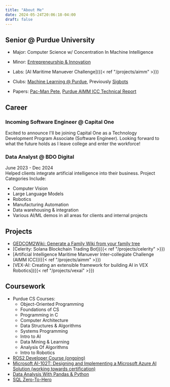 ```yaml
---
title: "About Me"
date: 2024-05-24T20:06:18-04:00
draft: false
---
```

## Senior @ Purdue University  

  - Major: Computer Science w/ Concentration In Machine Intelligence  

  - Minor: [Entrepreneurship & Innovation](https://www.purdue.edu/entr/)  
  
  - Labs: [AI Maritime Manuever Challenge]({{< ref "/projects/aimm" >}}) 

  - Clubs: [Machine Learning @ Purdue](https://ml-purdue.github.io/), Previously [Sigbots](https://purduesigbots.com/)  

  - Papers: [Pac-Man Pete](https://arxiv.org/pdf/2211.14385), [Purdue AIMM ICC Technical Report](https://docs.google.com/document/d/e2PACX-1vTYsToDpUohFNKVdY4i7hteEkqEoGSFKjM2ApVTrtP4zEd6Y9sWk9BbXpVzlFmIGOf4SvqyG4mYLFIM/pub)

<!--more-->

## Career  
### Incoming Software Engineer @ Capital One
Excited to announce I'll be joining Capital One as a Technology Development Program Associate (Software Engineer). Looking forward to what the future holds as I leave college and enter the workforce!

### Data Analyst @ BDO Digital  
June 2023 - Dec 2024  
Helped clients integrate artificial intelligence into their business.
Project Categories Include:  
- Computer Vision
- Large Language Models
- Robotics
- Manufacturing Automation
- Data warehousing & integration
- Various AI/ML demos in all areas for clients and internal projects

## Projects
- [GEDCOM2Wiki: Generate a Family Wiki from your family tree](/projects/gedcom2wiki)
- [Celerity: Solana Blockchain Trading Bot]({{< ref "/projects/celerity" >}}) 
- [Artificial Intelligence Maritime Manuever Inter-collegiate Challenge (AIMM ICC)]({{< ref "/projects/aimm" >}}) 
- [VEX-AI: Creating an extensible framework for building AI in VEX Robotics]({{< ref "/projects/vexai" >}}) 

## Coursework
- Purdue CS Courses: 
    - Object-Oriented Programming
    - Foundations of CS
    - Programming in C
    - Computer Architecture
    - Data Structures & Algorithms
    - Systems Programming
    - Intro to AI
    - Data Mining & Learning 
    - Analysis Of Algorithms
    - Intro to Robotics
- [ROS2 Developer Course (ongoing)](https://www.udemy.com/course/ros2-robotics-developer-course-using-ros2-in-python/)
- [Microsoft AI-102T: Designing and Implementing a Microsoft Azure AI Solution (working towards certification)](https://learn.microsoft.com/en-us/training/courses/ai-102t00)
- [Data Analysis With Pandas & Python](https://www.udemy.com/course/data-analysis-with-pandas)
- [SQL Zero-To-Hero](https://www.udemy.com/course/2022-complete-sql-bootcamp-from-zero-to-hero-in-sql)